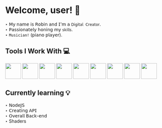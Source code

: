 # Welcome, user! 👋

‣ 𝖬𝗒 𝗇𝖺𝗆𝖾 𝗂𝗌 𝖱𝗈𝖻𝗂𝗇 𝖺𝗇𝖽 𝖨'𝗆 𝖺 ```𝖣𝗂𝗀𝗂𝗍𝖺𝗅 𝖢𝗋𝖾𝖺𝗍𝗈𝗋```.</br>
‣ 𝖯𝖺𝗌𝗌𝗂𝗈𝗇𝖺𝗍𝖾𝗅𝗒 𝗁𝗈𝗇𝗂𝗇𝗀 𝗆𝗒 ```𝗌𝗄𝗂𝗅𝗅𝗌```.</br>
‣ ```Musician!``` (𝗉𝗂𝖺𝗇𝗈 𝗉𝗅𝖺𝗒𝖾𝗋).

## Tools I Work With 💻

<img width='50px' src="https://github.com/user-attachments/assets/b76f256a-036a-4ab9-b443-2e9267f9a985" />
<img width='50px' src="https://github.com/user-attachments/assets/7196470f-0ef7-464b-8be3-ae5cdbd813a7" />
<img width='50px' src="https://github.com/user-attachments/assets/64e31a9f-2cd9-4cec-b929-f34c8b78b7c3" />
<img width='50px' src="https://github.com/user-attachments/assets/894ea717-c6bb-42f9-994d-aac18ff6caaa" />
<img width='50px' src="https://github.com/user-attachments/assets/d59f0f28-2807-4b62-961f-230f55691a92" />
<img width='50px' src="https://github.com/user-attachments/assets/24889696-17d4-4a5e-ad2c-bc797ad22721" />
<img width='50px' src="https://github.com/user-attachments/assets/56902d3c-23ec-43d5-8d5f-31778d7932cc" />
<img width='50px' src="https://github.com/user-attachments/assets/ce8dc17e-4f61-4569-bbe5-1be4f747c84c" />
<img width='50px' src="https://github.com/user-attachments/assets/45573e1b-d695-4840-a9b7-9497049a7cc9" />

## Currently learning 💡
‣ 𝖭𝗈𝖽𝖾𝖩𝖲</br>
‣ 𝖢𝗋𝖾𝖺𝗍𝗂𝗇𝗀 𝖠𝖯𝖨</br>
‣ 𝖮𝗏𝖾𝗋𝖺𝗅𝗅 𝖡𝖺𝖼𝗄-𝖾𝗇𝖽</br>
‣ Shaders
